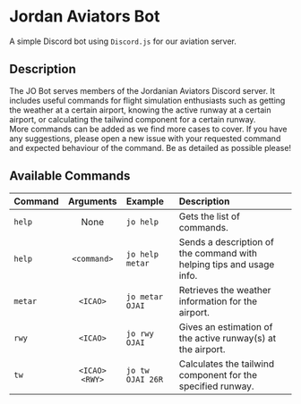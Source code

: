 # Jordan Aviators Bot
A simple Discord bot using `Discord.js` for our aviation server.

## Description
The JO Bot serves members of the Jordanian Aviators Discord server. It includes useful commands for flight simulation enthusiasts such as getting the weather at a certain airport, knowing the active runway at a certain airport, or calculating the tailwind component for a certain runway.  
More commands can be added as we find more cases to cover. If you have any suggestions, please open a new issue with your requested command and expected behaviour of the command. Be as detailed as possible please!

## Available Commands
| Command | Arguments | Example | Description |
| :-- | :---: | :-- | :-- |
| `help` | None | `jo help` | Gets the list of commands. |
| `help` | `<command>` | `jo help metar` | Sends a description of the command with helping tips and usage info. |
| `metar` | `<ICAO>` | `jo metar OJAI` | Retrieves the weather information for the airport. |
| `rwy` | `<ICAO>` | `jo rwy OJAI` | Gives an estimation of the active runway(s) at the airport. |
| `tw` | `<ICAO>` `<RWY>` | `jo tw OJAI 26R` | Calculates the tailwind component for the specified runway.